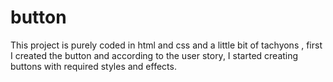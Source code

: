 # button
This project is purely coded in html and css and a little bit of tachyons , first I created the button and according to the user story, I started creating buttons with required styles and effects.
